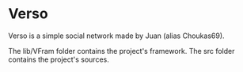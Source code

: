 # Verso
Verso is a simple social network made by Juan (alias Choukas69).

The lib/VFram folder contains the project's framework.
The src folder contains the project's sources.

